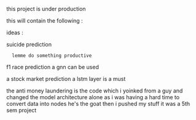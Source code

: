this project is under production 

this will contain the following :

ideas :

  suicide prediction
      
      lemme do something productive 
  f1 race prediction
      a gnn can be used 

  a stock market prediction
      a lstm layer is a must 
  

  the anti money laundering is the code which i yoinked from a guy and changed the model architecture alone as i was having a hard time to convert data into nodes he's the goat 
  then i pushed my stuff 
  it was a 5th sem project

